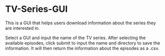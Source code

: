 # TV-Series-GUI
This is a GUI that helps users download information about the series they are interested in.

Select a GUI and input the name of the TV series. After selecting the available episodes, click submit to input the name and directory
to save the information. It will then return the information about the episodes as a .csv.
